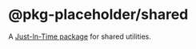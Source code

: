 # @pkg-placeholder/shared

A [Just-In-Time package](https://turbo.build/repo/docs/core-concepts/internal-packages#just-in-time-packages) for shared utilities.
